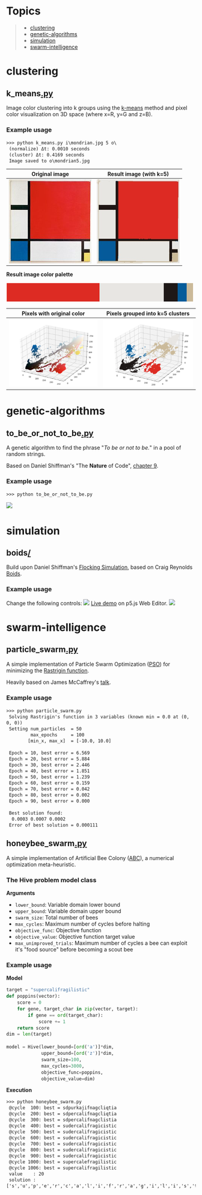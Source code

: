 # Topics

> - [clustering](#clustering)
> - [genetic-algorithms](#genetic-algorithms)
> - [simulation](#simulation)
> - [swarm-intelligence](#swarm-intelligence)

<!-- -->
# clustering
## k_means[.py](https://github.com/laurelkeys/large-i-mean-venti/blob/master/clustering/k_means.py)
Image color clustering into k groups using the [k-means](https://en.wikipedia.org/wiki/K-means_clustering) method and pixel color visualization on 3D space (where x=R, y=G and z=B).

### Example usage
```
>>> python k_means.py i\mondrian.jpg 5 o\
 (normalize) Δt: 0.0010 seconds
 (cluster) Δt: 0.4169 seconds
 Image saved to o\mondrian5.jpg
```

**Original image**         |  **Result image (with k=5)** 
:-------------------------:|:-------------------------:
![](https://raw.githubusercontent.com/laurelkeys/large-i-mean-venti/master/clustering/i/mondrian.jpg)  |  ![](https://raw.githubusercontent.com/laurelkeys/large-i-mean-venti/master/clustering/o/mondrian5.jpg)

**Result image color palette**

![](https://raw.githubusercontent.com/laurelkeys/large-i-mean-venti/master/clustering/o/mondrian5_histogram.png)

**Pixels with original color**         |  **Pixels grouped into k=5 clusters** 
:-------------------------:|:-------------------------:
<img src="https://raw.githubusercontent.com/laurelkeys/large-i-mean-venti/master/clustering/o/mondrian_plot.png" width="500"/>  |  <img src="https://raw.githubusercontent.com/laurelkeys/large-i-mean-venti/master/clustering/o/mondrian5_clusters.png" width="500"/>


<!-- -->
# genetic-algorithms

## to_be_or_not_to_be[.py](https://github.com/laurelkeys/large-i-mean-venti/blob/master/genetic-algorithms/to_be_or_not_to_be.py)

A genetic algorithm to find the phrase "*To be or not to be.*" in a pool of random strings.

Based on Daniel Shiffman's "The **Nature** of Code", [chapter 9](https://natureofcode.com/book/chapter-9-the-evolution-of-code/).

### Example usage
```
>>> python to_be_or_not_to_be.py
```
[![](https://i.gyazo.com/992ad6d9a4d433988d85b437e5d67032.gif)](https://gyazo.com/992ad6d9a4d433988d85b437e5d67032)

<!-- -->
# simulation
## boids[/](https://github.com/laurelkeys/large-i-mean-venti/blob/master/simulation/boids)
Build upon Daniel Shiffman's [Flocking Simulation](https://www.youtube.com/watch?v=mhjuuHl6qHM), based on Craig Reynolds [Boids](http://www.red3d.com/cwr/boids/).

### Example usage
Change the following controls:
![](https://gist.githubusercontent.com/laurelkeys/58bc9deb3a913ab65f2de6d41097f4f2/raw/397a4ff192ee7c1d98873636bd41be4bbdfbe323/boids_controls.png)
[Live demo](https://editor.p5js.org/laurelkeys/full/PLeU1a7F1) on p5.js Web Editor.
![](https://i.gyazo.com/63a62214cf2fba0bab4356d336a3652d.gif)

<!-- -->
# swarm-intelligence

## particle_swarm[.py](https://github.com/laurelkeys/large-i-mean-venti/blob/master/swarm-intelligence/particle_swarm.py)

A simple implementation of Particle Swarm Optimization ([PSO](https://en.wikipedia.org/wiki/Particle_swarm_optimization)) for minimizing the [Rastrigin function](https://en.wikipedia.org/wiki/Rastrigin_function).

Heavily based on James McCaffrey's [talk](https://www.youtube.com/watch?v=bVDX_UwthZI).

### Example usage
```
>>> python particle_swarm.py
 Solving Rastrigin's function in 3 variables (known min = 0.0 at (0, 0, 0))
 Setting num_particles  = 50
         max_epochs     = 100
        [min_x, max_x]  = [-10.0, 10.0]

 Epoch = 10, best error = 6.569
 Epoch = 20, best error = 5.884
 Epoch = 30, best error = 2.446
 Epoch = 40, best error = 1.851
 Epoch = 50, best error = 1.239
 Epoch = 60, best error = 0.159
 Epoch = 70, best error = 0.042
 Epoch = 80, best error = 0.002
 Epoch = 90, best error = 0.000

 Best solution found:
  0.0003 0.0007 0.0002
 Error of best solution = 0.000111
```

## honeybee_swarm[.py](https://github.com/laurelkeys/large-i-mean-venti/blob/master/swarm-intelligence/honeybee_swarm.py)

A simple implementation of Artificial Bee Colony ([ABC](http://www.scholarpedia.org/article/Artificial_bee_colony_algorithm)), a numerical optimization meta-heuristic.

### The Hive problem model class
**Arguments**
- `lower_bound`: Variable domain lower bound
- `upper_bound`: Variable domain upper bound
- `swarm_size`: Total number of bees
- `max_cycles`: Maximum number of cycles before halting
- `objective_func`: Objective function
- `objective_value`: Objective function target value
- `max_unimproved_trials`: Maximum number of cycles a bee can exploit it's "food source" before becoming a scout bee

### Example usage
**Model**
```python
target = "supercalifragilistic"
def poppins(vector):
    score = 0
    for gene, target_char in zip(vector, target):
        if gene == ord(target_char):
            score += 1
    return score
dim = len(target)

model = Hive(lower_bound=[ord('a')]*dim, 
             upper_bound=[ord('z')]*dim, 
             swarm_size=100,  
             max_cycles=3000, 
             objective_func=poppins,
             objective_value=dim)
```

**Execution**
```
>>> python honeybee_swarm.py
 @cycle  100: best = sdpurkajifnagcliqtia
 @cycle  200: best = sdpercalifnagcliqtia
 @cycle  300: best = sdpercalifnagclistia
 @cycle  400: best = sudercalifragicistic
 @cycle  500: best = sudercalifragicistic
 @cycle  600: best = sudercalifragicistic
 @cycle  700: best = sudercalifragicistic
 @cycle  800: best = sudercalifragicistic
 @cycle  900: best = sudercalifragicistic
 @cycle 1000: best = supercalefragilistic
 @cycle 1006: best = supercalifragilistic
 value    : 20
 solution : ['s','u','p','e','r','c','a','l','i','f','r','a','g','i','l','i','s','t','i','c']
```